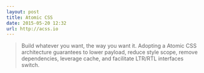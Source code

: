 ```yaml
---
layout: post
title: Atomic CSS
date: 2015-05-20 12:32
url: http://acss.io
---
```


> Build whatever you want, the way you want it.
> Adopting a Atomic CSS architecture guarantees to lower payload, reduce style scope, remove dependencies, leverage cache, and facilitate LTR/RTL interfaces switch.


